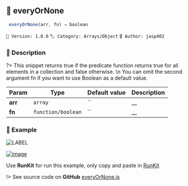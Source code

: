 ## 🧾 everyOrNone 

```javascript
 everyOrNone(arr, fn) ⇒ boolean 
``` 


`📢 Version: 1.0.0`  `🏷️ Category: Arrays/Object` `🎖️ Author: jasp402` 

### 📝 Description 


?> This snippet returns true if the predicate function returns true for all elements in a collection and false otherwise. \n You can omit the second argument fn if you want to use Boolean as a default value. 


| Param | Type | Default value | Description |
| --- | --- | --- | --- |
| **arr** | `array` | `` | __ | 
| **fn** | `function/boolean` | `` | __ | 



### 🧪 Example 


![LABEL](@example ':include :type=code')




[![image](https://user-images.githubusercontent.com/8978470/89190058-8603d500-d566-11ea-914f-284448e5a1b6.png)](https://npm.runkit.com/js-packtools) 
 
Use **RunKit** for run this example, only copy and paste in [RunKit](https://npm.runkit.com/js-packtools)


!> See source code on **GitHub** [everyOrNone.js](https://github.com/jasp402/js-packtools/blob/master/lib/everyOrNone.js) 

